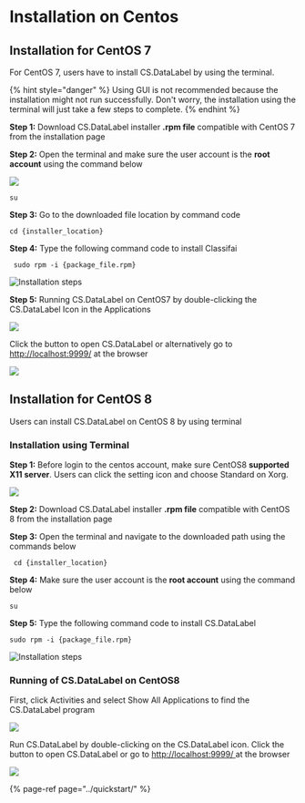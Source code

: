 # Installation on Centos

## Installation for CentOS 7

For CentOS 7, users have to install CS.DataLabel by using the terminal.

{% hint style="danger" %}
Using GUI is not recommended because the installation might not run successfully. Don't worry,  the installation using the terminal will just take a few steps to complete. 
{% endhint %}

**Step 1:** Download CS.DataLabel installer **.rpm file** compatible with CentOS 7 from the installation page

**Step 2:** Open the terminal and make sure the user account is the **root account** using the command below

![](../../.gitbook/assets/centos7-install.png)

```text
su
```

**Step 3:**  Go to the downloaded file location by command code

```text
cd {installer_location}
```

**Step 4:** Type the following command code to install Classifai

```text
 sudo rpm -i {package_file.rpm}
```

![Installation steps](../../.gitbook/assets/centos7-install1.png)

**Step 5:** Running CS.DataLabel on CentOS7 by double-clicking the CS.DataLabel Icon in the Applications

![](../../.gitbook/assets/centos7-1.png)

Click the button to open CS.DataLabel or alternatively go to[ http://localhost:9999/](http://localhost:9999/) at the browser

![](../../.gitbook/assets/centos7-2.png)

## Installation for CentOS 8

Users can install CS.DataLabel on CentOS 8 by using terminal

### Installation using Terminal

**Step 1:** Before login to the centos account, make sure CentOS8 **supported** **X11 server**. Users can click the setting icon and choose Standard on Xorg.

![](../../.gitbook/assets/centos8-install%20%281%29.png)

**Step 2:** Download CS.DataLabel installer **.rpm file** compatible with CentOS 8 from the installation page

**Step 3:** Open the terminal and navigate to the downloaded path using the commands below

```text
 cd {installer_location}
```

**Step 4:** Make sure the user account is the **root account** using the command below

```text
su 
```

**Step 5:** Type the following command code to install CS.DataLabel

```text
sudo rpm -i {package_file.rpm}
```

![Installation steps](../../.gitbook/assets/centos8-install.png)

### Running of CS.DataLabel on CentOS8

First, click Activities and select Show All Applications to find the CS.DataLabel program

![](../../.gitbook/assets/centos8-1.png)

Run CS.DataLabel by double-clicking on the CS.DataLabel icon. Click the button to open CS.DataLabel or go to [http://localhost:9999/ ](http://localhost:9999/)at the browser

![](../../.gitbook/assets/csdatalabel2%20%281%29.png)

{% page-ref page="../quickstart/" %}

